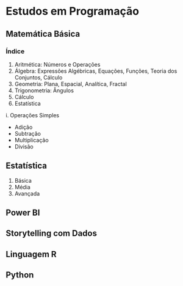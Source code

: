 # Estudos em Programação

## Matemática Básica

### Índice
1. Aritmética: Números e Operações
2. Álgebra: Expressões Algébricas, Equações, Funções, Teoria dos Conjuntos, Cálculo
3. Geometria: Plana, Espacial, Analítica, Fractal
4. Trigonometria: Ângulos
5. Cálculo
6. Estatística

i. Operações Simples
- Adição
- Subtração
- Multiplicação
- Divisão

## Estatística
1. Básica
2. Média
3. Avançada

## Power BI

## Storytelling com Dados

## Linguagem R

## Python
